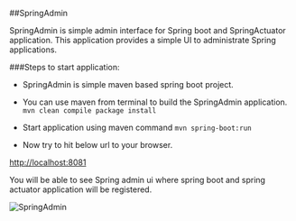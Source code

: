 ##SpringAdmin

SpringAdmin is simple admin interface for Spring boot and SpringActuator application. This application provides a simple UI to administrate Spring  applications.

###Steps to start application:
- SpringAdmin is simple maven based spring boot project.
- You can use maven from terminal to build the SpringAdmin application.
`mvn clean compile package install`
- Start application using maven command
`mvn spring-boot:run`
			
- Now try to hit below url to your browser.

[http://localhost:8081](http://localhost:8081)

You will be able to see Spring admin ui where spring boot and spring actuator application will be registered.

![SpringAdmin](http://www.azilen.com/blog/wp-content/uploads/2017/02/Spring-Boot-Admin.png)
	
